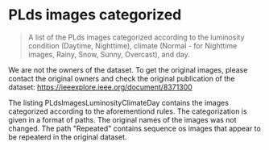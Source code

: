 # PLds images categorized
> A list of the PLds images categorized according to the luminosity condition (Daytime, Nighttime), climate (Normal - for Nighttime images, Rainy, Snow, Sunny, Overcast), and day.

We are not the owners of the dataset. To get the original images, please contact the original owners and check the original publication of the dataset: <https://ieeexplore.ieee.org/document/8371300>

The listing PLdsImagesLuminosityClimateDay contains the images categorized according to the aforementiond rules. The categorization is given in a format of paths. The original names of the images was not changed.
The path "Repeated" contains sequence os images that appear to be repeaterd in the original dataset.
